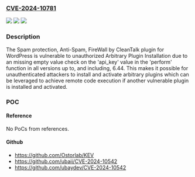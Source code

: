 ### [CVE-2024-10781](https://cve.mitre.org/cgi-bin/cvename.cgi?name=CVE-2024-10781)
![](https://img.shields.io/static/v1?label=Product&message=Spam%20protection%2C%20Anti-Spam%2C%20FireWall%20by%20CleanTalk&color=blue)
![](https://img.shields.io/static/v1?label=Version&message=*%3C%3D%206.44%20&color=brighgreen)
![](https://img.shields.io/static/v1?label=Vulnerability&message=CWE-703%20Improper%20Check%20or%20Handling%20of%20Exceptional%20Conditions&color=brighgreen)

### Description

The Spam protection, Anti-Spam, FireWall by CleanTalk plugin for WordPress is vulnerable to unauthorized Arbitrary Plugin Installation due to an missing empty value check on the 'api_key' value in the 'perform' function in all versions up to, and including, 6.44. This makes it possible for unauthenticated attackers to install and activate arbitrary plugins which can be leveraged to achieve remote code execution if another vulnerable plugin is installed and activated.

### POC

#### Reference
No PoCs from references.

#### Github
- https://github.com/Ostorlab/KEV
- https://github.com/ubaii/CVE-2024-10542
- https://github.com/ubaydev/CVE-2024-10542


